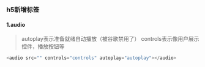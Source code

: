 <!--
 * @Author: your name
 * @Date: 2020-03-10 15:16:35
 * @LastEditTime: 2020-03-10 15:20:53
 * @LastEditors: Please set LastEditors
 * @Description: In User Settings 
 * @FilePath: /studyCode/面试专用/2019mi.md
 -->
### h5新增标签
#### 1.audio
> autoplay表示准备就绪自动播放（被谷歌禁用了）
> controls表示像用户展示控件，播放按钮等
```javaScript
<audio src="" controls="controls" autoplay="autoplay"></audio>      
```